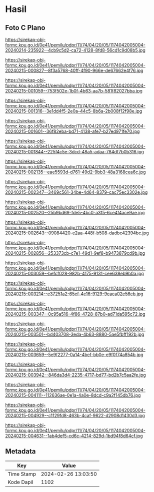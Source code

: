 # Hasil

## Foto C Plano

https://sirekap-obj-formc.kpu.go.id/0e41/pemilu/pdpr/11/74/04/20/05/1174042005004-20240214-235922--4cb9c5d2-ca72-4128-8fd8-56cd1c9d08b5.jpg

https://sirekap-obj-formc.kpu.go.id/0e41/pemilu/pdpr/11/74/04/20/05/1174042005004-20240215-000827--8f3a5768-40ff-4f90-966e-de67662e4f76.jpg

https://sirekap-obj-formc.kpu.go.id/0e41/pemilu/pdpr/11/74/04/20/05/1174042005004-20240215-001059--753f502e-1b0f-4b63-aa7b-581f82027bba.jpg

https://sirekap-obj-formc.kpu.go.id/0e41/pemilu/pdpr/11/74/04/20/05/1174042005004-20240215-001316--3e1dd4f5-2e0a-44c5-8b6a-2b008f12f98e.jpg

https://sirekap-obj-formc.kpu.go.id/0e41/pemilu/pdpr/11/74/04/20/05/1174042005004-20240215-001601--36f82eba-bd71-4138-afe7-b27ed971fe70.jpg

https://sirekap-obj-formc.kpu.go.id/0e41/pemilu/pdpr/11/74/04/20/05/1174042005004-20240215-001844--225f4c5e-3dcd-48a5-adaa-784df7b0b316.jpg

https://sirekap-obj-formc.kpu.go.id/0e41/pemilu/pdpr/11/74/04/20/05/1174042005004-20240215-002135--eae5593d-d761-49d2-9bb3-48a3168cea6c.jpg

https://sirekap-obj-formc.kpu.go.id/0e41/pemilu/pdpr/11/74/04/20/05/1174042005004-20240215-002347--3469c561-34be-4d64-8379-cac75ec3302e.jpg

https://sirekap-obj-formc.kpu.go.id/0e41/pemilu/pdpr/11/74/04/20/05/1174042005004-20240215-002520--25b9bd69-fde5-4bc0-a3f5-6ce4f4ace9ae.jpg

https://sirekap-obj-formc.kpu.go.id/0e41/pemilu/pdpr/11/74/04/20/05/1174042005004-20240215-002643--09084420-e2aa-448f-b508-dadbc42394bc.jpg

https://sirekap-obj-formc.kpu.go.id/0e41/pemilu/pdpr/11/74/04/20/05/1174042005004-20240215-002856--253373cb-c7e1-49d1-9ef8-b9473879cd9b.jpg

https://sirekap-obj-formc.kpu.go.id/0e41/pemilu/pdpr/11/74/04/20/05/1174042005004-20240215-003059--befcf028-982b-4175-9131-cee638eb9b0a.jpg

https://sirekap-obj-formc.kpu.go.id/0e41/pemilu/pdpr/11/74/04/20/05/1174042005004-20240215-003214--e37251a2-65ef-4c16-9129-9eaca02e56cb.jpg

https://sirekap-obj-formc.kpu.go.id/0e41/pemilu/pdpr/11/74/04/20/05/1174042005004-20240215-003347--0c95a516-4f86-4728-87b0-ad71da595c72.jpg

https://sirekap-obj-formc.kpu.go.id/0e41/pemilu/pdpr/11/74/04/20/05/1174042005004-20240215-003501--bd403708-3eda-4b63-8880-5ae5fbff192b.jpg

https://sirekap-obj-formc.kpu.go.id/0e41/pemilu/pdpr/11/74/04/20/05/1174042005004-20240215-003659--5e9f2277-0a14-4bef-bb0e-e9f0f74a854b.jpg

https://sirekap-obj-formc.kpu.go.id/0e41/pemilu/pdpr/11/74/04/20/05/1174042005004-20240215-003942--846da3d4-2235-4717-bd77-bd2b7c5aa2fe.jpg

https://sirekap-obj-formc.kpu.go.id/0e41/pemilu/pdpr/11/74/04/20/05/1174042005004-20240215-004111--112636ae-0e1a-4a0e-8dcd-c9a2f145db76.jpg

https://sirekap-obj-formc.kpu.go.id/0e41/pemilu/pdpr/11/74/04/20/05/1174042005004-20240215-004929--c1129fd8-463b-4caf-9622-d2908d1430d3.jpg

https://sirekap-obj-formc.kpu.go.id/0e41/pemilu/pdpr/11/74/04/20/05/1174042005004-20240215-004631--1ab4def5-cd6c-4214-829d-1bd94f8d64cf.jpg


## Metadata

| Key        | Value               |
| ---------- | ------------------- |
| Time Stamp | 2024-02-26 13:03:50 |
| Kode Dapil | 1102                |



